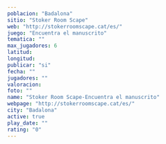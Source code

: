 ```yaml
---
poblacion: "Badalona"
sitio: "Stoker Room Scape"
web: "http://stokerroomscape.cat/es/"
juego: "Encuentra el manuscrito"
tematica: ""
max_jugadores: 6
latitud: 
longitud: 
publicar: "si"
fecha: ""
jugadores: ""
valoracion: 
foto: ""
name: "Stoker Room Scape-Encuentra el manuscrito"
webpage: "http://stokerroomscape.cat/es/"
city: "Badalona"
active: true
play_date: ""
rating: "0"
---
```

